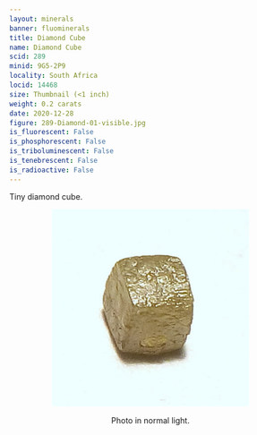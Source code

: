 ```yaml
---
layout: minerals
banner: fluominerals
title: Diamond Cube
name: Diamond Cube
scid: 289
minid: 9G5-2P9
locality: South Africa
locid: 14468
size: Thumbnail (<1 inch)
weight: 0.2 carats
date: 2020-12-28
figure: 289-Diamond-01-visible.jpg
is_fluorescent: False
is_phosphorescent: False
is_triboluminescent: False
is_tenebrescent: False
is_radioactive: False
---
```

Tiny diamond cube.

<figure style='text-align:center;margin:0 auto;width:100%'><img width='70%' src='/img/minerals/289-Diamond-01-visible.jpg'><figcaption style='padding:1em 0 2em'>Photo in normal light.</figcaption></figure>

